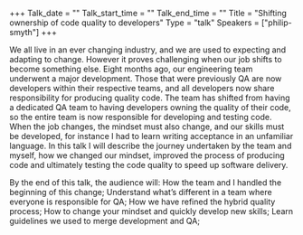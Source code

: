 +++
Talk_date = ""
Talk_start_time = ""
Talk_end_time = ""
Title = "Shifting ownership of code quality to developers"
Type = "talk"
Speakers = ["philip-smyth"]
+++


We all live in an ever changing industry, and we are used to expecting and adapting to change. However it proves challenging when our job shifts to become something else. Eight months ago, our engineering team underwent a major development. Those that were previously QA are now developers within their respective teams, and all developers now share responsibility for producing quality code. The team has shifted from having a dedicated QA team to having developers owning the quality of their code, so the entire team is now responsible for developing and testing code. When the job changes, the mindset must also change, and our skills must be developed, for instance I had to learn writing acceptance in an unfamiliar language. In this talk I will describe the journey undertaken by the team and myself, how we changed our mindset, improved the process of producing code and ultimately testing the code quality to speed up software delivery.

By the end of this talk, the audience will:
How the team and I handled the beginning of this change;
Understand what’s different in a team where everyone is responsible for QA;
How we have refined the hybrid quality process;
How to change your mindset and quickly develop new skills;
Learn guidelines we used to merge development and QA;
